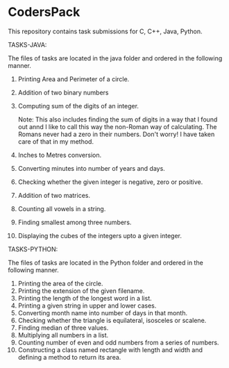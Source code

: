 # CodersPack
This repository contains task submissions for C, C++, Java, Python.

TASKS-JAVA:

The files of tasks are located in the java folder and ordered in the following manner.

  1. Printing Area and Perimeter of a circle.
  2. Addition of two binary numbers
  3. Computing sum of the digits of an integer.
  
     Note: This also includes finding the sum of digits in a way that I found out annd I like to call this way the non-Roman way of                  calculating. The Romans never had a zero in their numbers. Don't worry! I have taken care of that in my method.
  4. Inches to Metres conversion.
  5. Converting minutes into number of years and days.
  6. Checking whether the given integer is negative, zero or positive.
  7. Addition of two matrices.
  8. Counting all vowels in a string.
  9. Finding smallest among three numbers.
  10. Displaying the cubes of the integers upto a given integer.
  
TASKS-PYTHON:

The files of tasks are located in the Python folder and ordered in the following manner.
  1. Printing the area of the circle.
  2. Printing the extension of the given filename.
  3. Printing the length of the longest word in a list.
  4. Printing a given string in upper and lower cases.
  5. Converting month name into number of days in that month.
  6. Checking whether the triangle is equilateral, isosceles or scalene.
  7. Finding median of three values.
  8. Multiplying all numbers in a list.
  9. Counting number of even and odd numbers from a series of numbers.
  10. Constructing a class named rectangle with length and width and defining a method to return its area.
